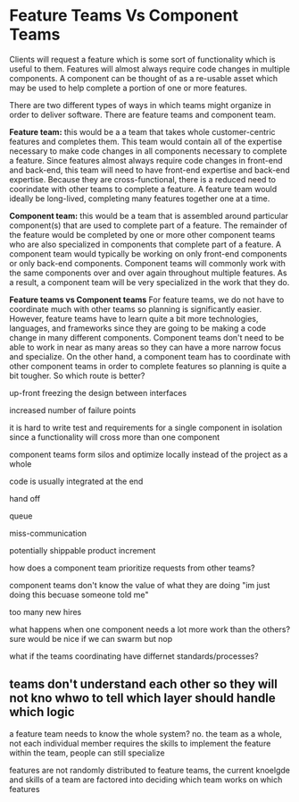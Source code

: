 # Feature Teams Vs Component Teams

Clients will request a feature which is some sort of functionality which is useful to them. Features will almost always require code changes in multiple components. A component can be thought of as a re-usable asset which may be used to help complete a portion of one or more features. 

There are two different types of ways in which teams might organize in order to deliver software. There are feature teams and component team.

**Feature team:** this would be a a team that takes whole customer-centric features and completes them. This team would contain all of the expertise necessary to make code changes in all components necessary to complete a feature. Since features almost always require code changes in front-end and back-end, this team will need to have front-end expertise and back-end expertise. Because they are cross-functional, there is a reduced need to coorindate with other teams to complete a feature. A feature team would ideally be long-lived, completing many features together one at a time.

**Component team:** this would be a team that is assembled around particular component(s) that are used to complete part of a feature. The remainder of the feature would be completed by one or more other component teams who are also specialized in components that complete part of a feature. A component team would typically be working on only front-end components or only back-end components. Component teams will commonly work with the same components over and over again throughout multiple features. As a result, a component team will be very specialized in the work that they do.

**Feature teams vs Component teams**
For feature teams, we do not have to coordinate much with other teams so planning is significantly easier. However, feature teams have to learn quite a bit more technologies, languages, and frameworks since they are going to be making a code change in many different components. Component teams don't need to be able to work in near as many areas so they can have a more narrow focus and specialize. On the other hand, a component team has to coordinate with other component teams in order to complete features so planning is quite a bit tougher. So which route is better?




up-front freezing the design between interfaces

increased number of failure points

it is hard to write test and requirements for a single component in isolation since a functionality will cross more than one component

component teams form silos and optimize locally instead of the project as a whole

code is usually integrated at the end

hand off

queue

miss-communication

potentially shippable product increment

how does a component team prioritize requests from other teams?

component teams don't know the value of what they are doing "im just doing this becuase someone told me"

too many new hires

what happens when one component needs a lot more work than the others? sure would be nice if we can swarm but nop

what if the teams coordinating have differnet standards/processes?

teams don't understand each other so they will not kno whwo to tell which layer should handle which logic
-----------------------------------
a feature team needs to know the whole system? no. the team as a whole, not each individual member requires the skills to implement the feature
within the team, people can still specialize

features are not randomly distributed to feature teams, the current knoelgde and skills of a team are factored into deciding which team works on which features


